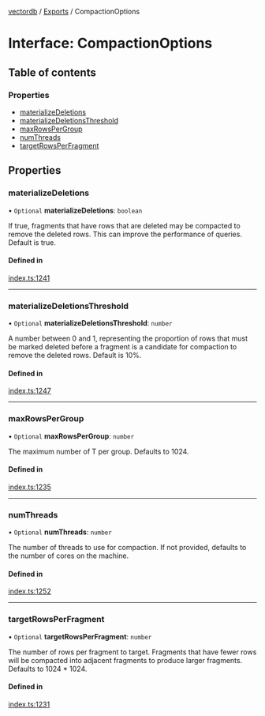 [vectordb](../README.md) / [Exports](../modules.md) / CompactionOptions

# Interface: CompactionOptions

## Table of contents

### Properties

- [materializeDeletions](CompactionOptions.md#materializedeletions)
- [materializeDeletionsThreshold](CompactionOptions.md#materializedeletionsthreshold)
- [maxRowsPerGroup](CompactionOptions.md#maxrowspergroup)
- [numThreads](CompactionOptions.md#numthreads)
- [targetRowsPerFragment](CompactionOptions.md#targetrowsperfragment)

## Properties

### materializeDeletions

• `Optional` **materializeDeletions**: `boolean`

If true, fragments that have rows that are deleted may be compacted to
remove the deleted rows. This can improve the performance of queries.
Default is true.

#### Defined in

[index.ts:1241](https://github.com/lancedb/lancedb/blob/92179835/node/src/index.ts#L1241)

___

### materializeDeletionsThreshold

• `Optional` **materializeDeletionsThreshold**: `number`

A number between 0 and 1, representing the proportion of rows that must be
marked deleted before a fragment is a candidate for compaction to remove
the deleted rows. Default is 10%.

#### Defined in

[index.ts:1247](https://github.com/lancedb/lancedb/blob/92179835/node/src/index.ts#L1247)

___

### maxRowsPerGroup

• `Optional` **maxRowsPerGroup**: `number`

The maximum number of T per group. Defaults to 1024.

#### Defined in

[index.ts:1235](https://github.com/lancedb/lancedb/blob/92179835/node/src/index.ts#L1235)

___

### numThreads

• `Optional` **numThreads**: `number`

The number of threads to use for compaction. If not provided, defaults to
the number of cores on the machine.

#### Defined in

[index.ts:1252](https://github.com/lancedb/lancedb/blob/92179835/node/src/index.ts#L1252)

___

### targetRowsPerFragment

• `Optional` **targetRowsPerFragment**: `number`

The number of rows per fragment to target. Fragments that have fewer rows
will be compacted into adjacent fragments to produce larger fragments.
Defaults to 1024 * 1024.

#### Defined in

[index.ts:1231](https://github.com/lancedb/lancedb/blob/92179835/node/src/index.ts#L1231)
